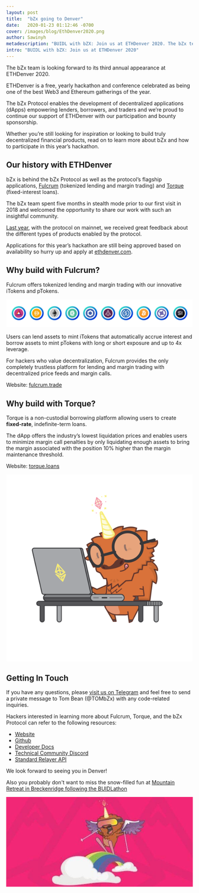 ```yaml
---
layout: post
title:  "bZx going to Denver"
date:   2020-01-23 01:12:46 -0700
cover: /images/blog/EthDenver2020.png
author: Sawinyh
metadescription: "BUIDL with bZX: Join us at ETHDenver 2020. The bZx team is looking forward to its third annual appearance at ETHDenver 2020."
intro: "BUIDL with bZX: Join us at ETHDenver 2020"
---
```


The bZx team is looking forward to its third annual appearance at ETHDenver 2020.

ETHDenver is a free, yearly hackathon and conference celebrated as being one of the best Web3 and Ethereum gatherings of the year.

The bZx Protocol enables the development of decentralized applications (dApps) empowering lenders, borrowers, and traders and we’re proud to continue our support of ETHDenver with our participation and bounty sponsorship.

Whether you’re still looking for inspiration or looking to build truly decentralized financial products, read on to learn more about bZx and how to participate in this year’s hackathon.

## Our history with ETHDenver

bZx is behind the bZx Protocol as well as the protocol’s flagship applications, [Fulcrum](https://fulcrum.trade/) (tokenized lending and margin trading) and [Torque](https://torque.loans/) (fixed-interest loans).

The bZx team spent five months in stealth mode prior to our first visit in 2018 and welcomed the opportunity to share our work with such an insightful community.

[Last year](/blog/our-favorite-conference-buidl-at-ethdenver), with the protocol on mainnet, we received great feedback about the different types of products enabled by the protocol.

Applications for this year’s hackathon are still being approved based on availability so hurry up and apply at [ethdenver.com](https://www.ethdenver.com/).


## Why build with Fulcrum?

Fulcrum offers tokenized lending and margin trading with our innovative iTokens and pTokens.

![](/images/itokens.png)

Users can lend assets to mint iTokens that automatically accrue interest and borrow assets to mint pTokens with long or short exposure and up to 4x leverage.

For hackers who value decentralization, Fulcrum provides the only completely trustless platform for lending and margin trading with decentralized price feeds and margin calls.

Website: [fulcrum.trade](https://fulcrum.trade/)

## Why build with Torque?

Torque is a non-custodial borrowing platform allowing users to create **fixed-rate**, indefinite-term loans.

The dApp offers the industry’s lowest liquidation prices and enables users to minimize margin call penalties by only liquidating enough assets to bring the margin associated with the position 10% higher than the margin maintenance threshold.

Website: [torque.loans](https://torque.loans/)

![](/images/blog/bufficorn_nerd1.png)

## Getting In Touch

If you have any questions, please [visit us on Telegram](https://t.me/b0xNet) and feel free to send a private message to  Tom Bean (@TOMbZx) with any code-related inquiries.

Hackers interested in learning more about Fulcrum, Torque, and the bZx Protocol can refer to the following resources:

- [Website](https://bzx.network/)
- [Github](https://github.com/bzxnetwork)
- [Developer Docs](https://docs.bzx.network/)
- [Technical Community Discord](https://bzx.network/discord)
- [Standard Relayer API](https://sra.bamboorelay.com/)

We look forward to seeing you in Denver!

Also you probably don't want to miss the snow-filled fun at [Mountain Retreat in Breckenridge following the BUIDLathon](https://ethdenver.com/retreat/)  

![](/images/blog/EOMBtXnU4AAJYYo.jpeg)
